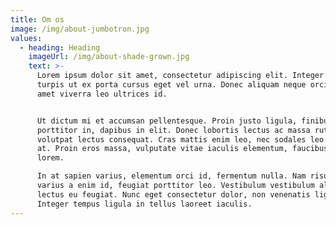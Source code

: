 ```yaml
---
title: Om os
image: /img/about-jumbotron.jpg
values:
  - heading: Heading
    imageUrl: /img/about-shade-grown.jpg
    text: >-
      Lorem ipsum dolor sit amet, consectetur adipiscing elit. Integer non
      turpis ut ex porta cursus eget vel urna. Donec aliquam neque orci, sit
      amet viverra leo ultrices id. 


      Ut dictum mi et accumsan pellentesque. Proin justo ligula, finibus quis
      porttitor in, dapibus in elit. Donec lobortis lectus ac massa rutrum, in
      volutpat lectus consequat. Cras mattis enim leo, nec sodales leo laoreet
      at. Proin eros massa, vulputate vitae iaculis elementum, faucibus sit amet
      lorem. 

      In at sapien varius, elementum orci id, fermentum nulla. Nam risus est,
      varius a enim id, feugiat porttitor leo. Vestibulum vestibulum aliquam
      lectus eu feugiat. Nunc eget consectetur dolor, non venenatis ligula.
      Integer tempus ligula in tellus laoreet iaculis.
---
```


